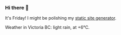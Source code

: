### Hi there :wave:

It's Friday! I might be polishing my [static site generator](https://github.com/bewuethr/pandoc-bash-blog).

Weather in Victoria BC: light rain, at +6°C.
